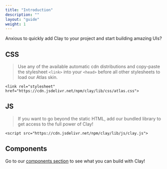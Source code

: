 ```yaml
---
title: "Introduction"
description: ""
layout: "guide"
weight: 1
---
```


<div class="alert alert-info">Anxious to quickly add Clay to your project and start building amazing UIs?</div>

<article id="introduction">

## CSS

> Use any of the available automatic cdn distributions and copy-paste the stylesheet `<link>` into your `<head>` before all other stylesheets to load our Atlas skin.


```text/html
<link rel="stylesheet" href="https://cdn.jsdelivr.net/npm/clay/lib/css/atlas.css">
```

## JS

> If you want to go beyond the static HTML, add our bundled library to get access to the full power of Clay!

```text/html
<script src="https://cdn.jsdelivr.net/npm/clay/lib/js/clay.js">
```

## Components

Go to our [components section](/docs/components) to see what you can build with Clay!

</article>